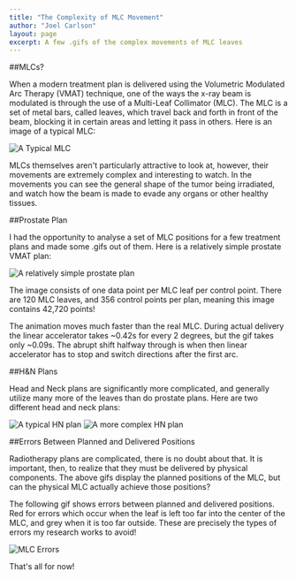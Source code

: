 ```yaml
---
title: "The Complexity of MLC Movement"
author: "Joel Carlson"
layout: page
excerpt: A few .gifs of the complex movements of MLC leaves 
---
```


##MLCs?

When a modern treatment plan is delivered using the Volumetric Modulated Arc Therapy (VMAT) technique, one of the ways the x-ray beam is modulated is through the use of a Multi-Leaf Collimator (MLC).  The MLC is a set of metal bars, called leaves, which travel back and forth in front of the beam, blocking it in certain areas and letting it pass in others. Here is an image of a typical MLC:

<img src="http://i.imgur.com/onD7Z1R.jpg" title="A Typical MLC" />

MLCs themselves aren't particularly attractive to look at, however, their movements are extremely complex and interesting to watch. In the movements you can see the general shape of the tumor being irradiated, and watch how the beam is made to evade any organs or other healthy tissues.

##Prostate Plan 
 
I had the opportunity to analyse a set of MLC positions for a few treatment plans and made some .gifs out of them. Here is a relatively simple prostate VMAT plan:

<img src="http://i.imgur.com/puquDzz.gif" title="A relatively simple prostate plan" />

The image consists of one data point per MLC leaf per control point.  There are 120 MLC leaves, and 356 control points per plan, meaning this image contains 42,720 points! 

The animation moves much faster than the real MLC.  During actual delivery the linear accelerator takes ~0.42s for every 2 degrees, but the gif takes only ~0.09s. The abrupt shift halfway through is when then linear accelerator has to stop and switch directions after the first arc.

##H&N Plans

Head and Neck plans are significantly more complicated, and generally utilize many more of the leaves than do prostate plans. Here are two different head and neck plans:

<img src="http://i.imgur.com/HNHBFU7.gif" title="A typical HN plan" />

<img src="http://i.imgur.com/cVx4iRX.gif" title="A more complex HN plan" />

##Errors Between Planned and Delivered Positions

Radiotherapy plans are complicated, there is no doubt about that. It is important, then, to realize that they must be delivered by physical components. The above gifs display the planned positions of the MLC, but can the physical MLC actually achieve those positions?

The following gif shows errors between planned and delivered positions. Red for errors which occur when the leaf is left too far into the center of the MLC, and grey when it is too far outside. These are precisely the types of errors my research works to avoid!

[mlcerrors]: http://i.imgur.com/a85xX6s.gifv "Logo Title Text 2"
![MLC Errors][mlcerrors]

That's all for now!
